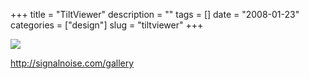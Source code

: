 +++
title = "TiltViewer"
description = ""
tags = []
date = "2008-01-23"
categories = ["design"]
slug = "tiltviewer"
+++


 

  <div id="screens-thumbs" class="clearfix">
    <div class="txt-center" id="design-submission"><a href="http://signalnoise.com/gallery"><img id='bluga-thumbnail-1085' class='bluga-thumbnail large' src='/media/bluga/
wt47f281fecc6f0_0.jpg'/></a></div>  
  </div>   
<p><a href="http://signalnoise.com/gallery">http://signalnoise.com/gallery</a></p>




